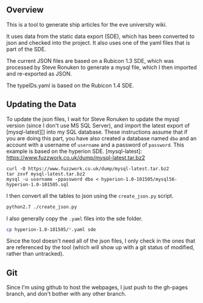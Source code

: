 Overview
--------

This is a tool to generate ship articles for the eve university wiki.

It uses data from the static data export (SDE), which has been converted to json and checked into the project. It also uses one of the yaml files that is part of the SDE.

The current JSON files are based on a Rubicon 1.3 SDE, which was processed by Steve Ronuken to generate a mysql file, which I then imported and re-exported as JSON.

The typeIDs.yaml is based on the Rubicon 1.4 SDE.

Updating the Data
-----------------

To update the json files, I wait for Steve Ronuken to update the mysql version (since I don't use MS SQL Server), and import the latest export of [mysql-latest][] into my SQL database. These instructions assume that if you are doing this part, you have also created a database named `dbo` and an account with a username of `username` and a password of `password`. This example is based on the hyperion SDE.
[mysql-latest]: https://www.fuzzwork.co.uk/dump/mysql-latest.tar.bz2

```
curl -O https://www.fuzzwork.co.uk/dump/mysql-latest.tar.bz2
tar zxvf mysql-latest.tar.bz2
mysql -u username -ppassword dbo < hyperion-1.0-101505/mysql56-hyperion-1.0-101505.sql
```

I then convert all the tables to json using the `create_json.py` script.

```bash
python2.7 ./create_json.py
```

I also generally copy the `.yaml` files into the sde folder.

```bash
cp hyperion-1.0-101505/*.yaml sde
```

Since the tool doesn't need all of the json files, I only check in the ones that are referenced by the tool (which will show up with a git status of modified, rather than untracked).

Git
---
Since I'm using github to host the webpages, I just push to the gh-pages branch, and don't bother with any other branch.